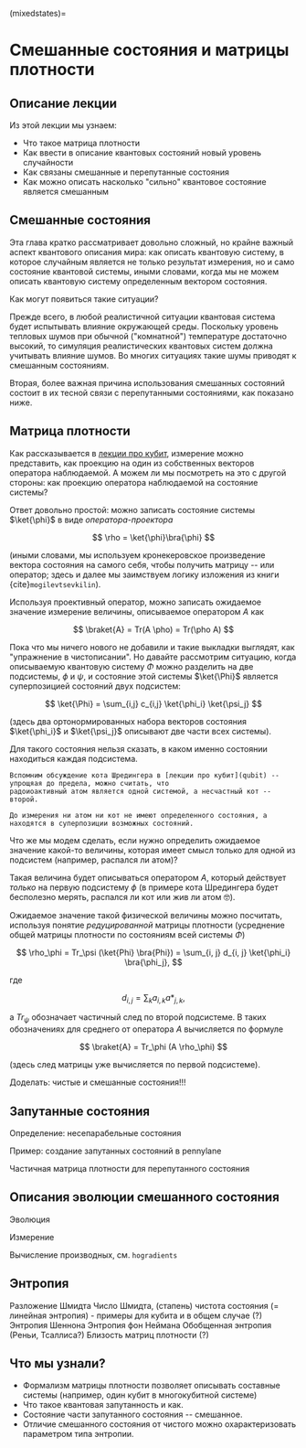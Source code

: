 (mixedstates)=

# Смешанные состояния и матрицы плотности

## Описание лекции

Из этой лекции мы узнаем:

- Что такое матрица плотности
- Как ввести в описание квантовых состояний новый уровень случайности
- Как связаны смешанные и перепутанные состояния
- Как можно описать насколько "сильно" квантовое состояние является смешанным

## Смешанные состояния

Эта глава кратко рассматривает довольно сложный, но крайне важный аспект квантового описания мира: как описать 
квантовую систему, в которое случайным является не только результат измерения, но и само состояние квантовой 
системы, иными словами, когда мы не можем описать квантовую систему определенным вектором состояния.

Как могут появиться такие ситуации?

Прежде всего, в любой реалистичной ситуации квантовая система будет испытывать влияние окружающей среды. Поскольку 
уровень тепловых шумов при обычной ("комнатной") температуре достаточно высокий, то симуляция реалистических 
квантовых систем должна учитывать влияние шумов. Во многих ситуациях такие шумы приводят к смешанным состояниям.

Вторая, более важная причина использования смешанных состояний состоит в их тесной связи с перепутанными состояниями,
как показано ниже. 

## Матрица плотности

Как рассказывается в [лекции про кубит](qubit), измерение можно представить, как проекцию на один из собственных 
векторов оператора наблюдаемой. А можем ли мы посмотреть на это с другой стороны: как проекцию оператора наблюдаемой 
на состояние системы?

Ответ довольно простой: можно записать состояние системы $\ket{\phi}$ в виде _оператора-проектора_

$$
\rho = \ket{\phi}\bra{\phi}
$$

(иными словами, мы используем кронекеровское произведение вектора состояния на самого себя, чтобы получить матрицу --
или оператор; здесь и далее мы заимствуем логику изложения из книги {cite}`mogilevtsevkilin`).

Используя проективный оператор, можно записать ожидаемое значение измерение величины, описываемое оператором $A$ как

$$
\braket{A} = Tr(A \pho) = Tr(\pho A)
$$

Пока что мы ничего нового не добавили и такие выкладки выглядят, как "упражнение в чистописании". Но давайте 
рассмотрим ситуацию, когда описываемую квантовую систему $\Phi$ можно разделить на две подсистемы, $\phi$ и $\psi$, 
и состояние этой системы $\ket{\Phi}$ является суперпозицией состояний двух подсистем:

$$
\ket{\Phi} = \sum_{i,j} c_{i,j} \ket{\phi_i} \ket{\psi_j}
$$

(здесь два ортонормированных набора векторов состояния $\ket{\phi_i}$ и $\ket{\psi_j}$ описывают две части всех 
системы).

Для такого состояния нельзя сказать, в каком именно состоянии находиться каждая подсистема. 

```{note}
Вспомним обсуждение кота Шредингера в [лекции про кубит](qubit) -- упрощяая до предела, можно считать, что 
радоиоактивный атом является одной системой, а несчастный кот -- второй.

До измерения ни атом ни кот не имеют определенного состояния, а находятся в суперпозиции возможных состояний.  
```

Что же мы модем сделать, если нужно определить ожидаемое значение какой-то величины, которая имеет смысл только для 
одной из подсистем (например, распался ли атом)?

Такая величина будет описываться оператором $A$, который действует _только_ на первую подсистему $\phi$ (в примере 
кота Шредингера будет бесполезно мерять, распался ли кот или жив ли атом 🤓).

Ожидаемое значение такой физической величины можно посчитать, используя понятие _редуцированной_ матрицы плотности
(усреднение общей матрицы плотности по состояниям всей системы $\Phi$)

$$
\rho_\phi = Tr_\psi (\ket{Phi} \bra{Phi}) = \sum_{i, j} d_{i, j} \ket{\phi_i} \bra{\phi_j},
$$

где

$$
d_{i, j} = \sum_k a_{i, k} a*_{j, k},
$$

а $Tr_\psi$ обозначает частичный след по второй подсистеме. В таких обозначениях для среднего от оператора $A$ 
вычисляется по формуле

$$
\braket{A} = Tr_\phi (A \rho_\phi)
$$

(здесь след матрицы уже вычисляется по первой подсистеме).

Доделать: чистые и смешанные состояния!!!

## Запутанные состояния

Определение: несепарабельные состояния

Пример: создание запутанных состояний в pennylane

Частичная матрица плотности для перепутанного состояния

## Описания эволюции смешанного состояния

Эволюция

Измерение

Вычисление производных, см. `hogradients`

## Энтропия

Разложение Шмидта
Число Шмидта, (стапень) чистота состояния (= линейная энтропия) - примеры для кубита и в общем случае (?)
Энтропия Шеннона
Энтропия фон Неймана
Обобщенная энтропия (Реньи, Тсаллиса?)
Близость матриц плотности (?)

## Что мы узнали?

- Формализм матрицы плотности позволяет описывать составные системы (например, один кубит в многокубитной системе)
- Что такое квантовая запутанность и как.
- Состояние части запутанного состояния -- смешанное.
- Отличие смешанного состояния от чистого можно охарактеризовать параметром типа энтропии.
